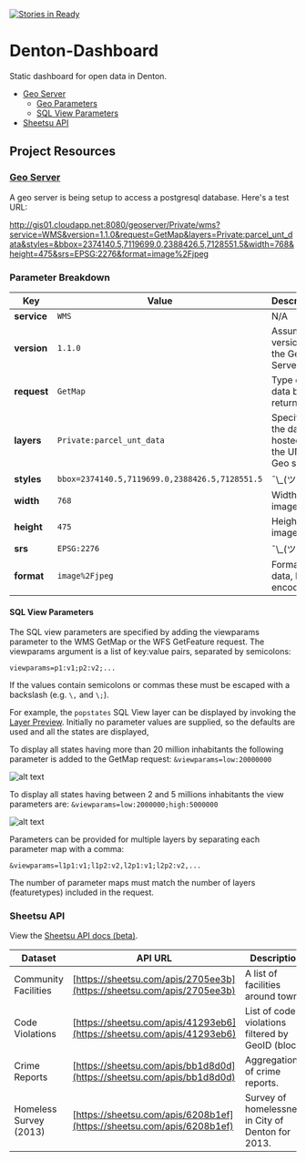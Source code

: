 [![Stories in Ready](https://badge.waffle.io/OpenDenton/Denton-Dashboard.png?label=ready&title=Ready)](https://waffle.io/OpenDenton/Denton-Dashboard)
# Denton-Dashboard
Static dashboard for open data in Denton.

* [Geo Server](#geo-server)
  * [Geo Parameters](#parameter-breakdown)
  * [SQL View Parameters](#geo-server)
* [Sheetsu API](#sheetsu-api)

## Project Resources

### <a href="http://docs.geoserver.org/stable/en/user/data/database/sqlview.html" target="_blank">Geo Server</a>

A geo server is being setup to access a postgresql database. Here's a test URL:

<a href="http://gis01.cloudapp.net:8080/geoserver/Private/wms?service=WMS&version=1.1.0&request=GetMap&layers=Private:parcel_unt_data&styles=&bbox=2374140.5,7119699.0,2388426.5,7128551.5&width=768&height=475&srs=EPSG:2276&format=image%2Fjpeg" target="_blank">http://gis01.cloudapp.net:8080/geoserver/Private/wms?service=WMS&version=1.1.0&request=GetMap&layers=Private:parcel_unt_data&styles=&bbox=2374140.5,7119699.0,2388426.5,7128551.5&width=768&height=475&srs=EPSG:2276&format=image%2Fjpeg</a>


### Parameter Breakdown
Key | Value | Description
--- | --- | ---------------
**service** | `WMS` | N/A
**version** | `1.1.0` | Assumed version of the Geo Server
**request** | `GetMap` | Type of data being returned
**layers** | `Private:parcel_unt_data` | Specific to the data hosted on the UNT Geo server.
**styles** | `bbox=2374140.5,7119699.0,2388426.5,7128551.5` | ¯\\\_(ツ)\_/¯
**width** | `768` | Width of image in px
**height** | `475` | Height of image in px
**srs** | `EPSG:2276` | ¯\\\_(ツ)\_/¯
**format** | `image%2Fjpeg` | Format of data, HTML encoded.

#### SQL View Parameters

The SQL view parameters are specified by adding the viewparams parameter to the WMS GetMap or the WFS GetFeature request. The viewparams argument is a list of key:value pairs, separated by semicolons:

`viewparams=p1:v1;p2:v2;...`

If the values contain semicolons or commas these must be escaped with a backslash (e.g. `\,` and `\;`).

For example, the `popstates` SQL View layer can be displayed by invoking the [Layer Preview](http://docs.geoserver.org/stable/en/user/webadmin/layerpreview/index.html#layerpreview). Initially no parameter values are supplied, so the defaults are used and all the states are displayed,

To display all states having more than 20 million inhabitants the following parameter is added to the GetMap request: `&viewparams=low:20000000`

![alt text](http://docs.geoserver.org/stable/en/user/_images/sqlview-20millions.png "20 million inhabitants")

To display all states having between 2 and 5 millions inhabitants the view parameters are: `&viewparams=low:2000000;high:5000000`

![alt text](http://docs.geoserver.org/stable/en/user/_images/sqlview-2m-5m.png "2 - 5 million inhabitants")

Parameters can be provided for multiple layers by separating each parameter map with a comma:

`&viewparams=l1p1:v1;l1p2:v2,l2p1:v1;l2p2:v2,...`

The number of parameter maps must match the number of layers (featuretypes) included in the request.

### Sheetsu API

View the [Sheetsu API docs (beta)](https://sheetsu.com/docs/beta).

Dataset | API URL | Description
------- | ------- | ---------------
Community Facilities | [https://sheetsu.com/apis/2705ee3b](https://sheetsu.com/apis/2705ee3b) | A list of facilities around town.
Code Violations | [https://sheetsu.com/apis/41293eb6](https://sheetsu.com/apis/41293eb6) | List of code violations filtered by GeoID (block)
Crime Reports | [https://sheetsu.com/apis/bb1d8d0d](https://sheetsu.com/apis/bb1d8d0d) | Aggregation of crime reports.
Homeless Survey (2013) | [https://sheetsu.com/apis/6208b1ef](https://sheetsu.com/apis/6208b1ef) | Survey of homelessness in City of Denton for 2013.

